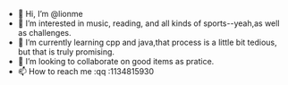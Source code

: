 - 👋 Hi, I’m @lionme
- 👀 I’m interested in music, reading, and all kinds of sports--yeah,as well as challenges.
- 🌱 I’m currently learning cpp and java,that process is a little bit tedious, but that is truly promising.
- 💞️ I’m looking to collaborate on good items as pratice.
- 📫 How to reach me :qq :1134815930

<!---
xiansir-zhe/xiansir-zhe is a ✨ special ✨ repository because its `README.md` (this file) appears on your GitHub profile.
You can click the Preview link to take a look at your changes.
--->
